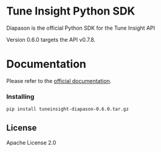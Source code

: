 # Tune Insight Python SDK

Diapason is the official Python SDK for the Tune Insight API

Version 0.6.0 targets the API v0.7.8.

# Documentation

Please refer to the [official documentation](https://docs.tuneinsight.com/docs/python-sdk).

### Installing

```bash
pip install tuneinsight-diapason-0.6.0.tar.gz
```

## License
Apache License 2.0